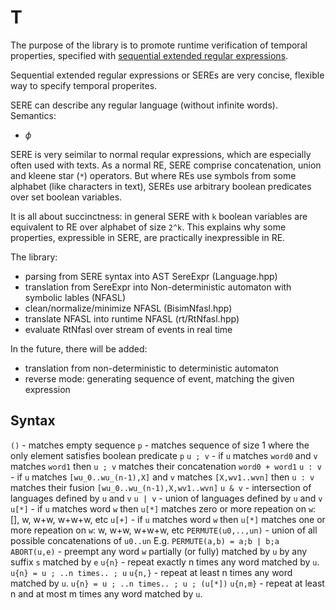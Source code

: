 # T

The purpose of the library is to promote runtime verification
of temporal properties, specified with [sequential extended
regular expressions]().

Sequential extended regular expressions or SEREs are very
concise, flexible way to specify temporal properites.

SERE can describe any regular language (without infinite words).
Semantics:

- $\phi$


SERE is very seimilar to normal reqular expressions, which
are especially often used with texts. As a normal RE, SERE
comprise concatenation, union and kleene star (`*`) operators.
But where REs use symbols from some alphabet (like characters
in text), SEREs use arbitrary boolean predicates over set
boolean variables.

It is all about succinctness: in general SERE with `k` boolean
variables are equivalent to RE over alphabet of size `2^k`.
This explains why some properties, expressible in SERE,
are practically inexpressible in RE.

The library:

- parsing from SERE syntax into AST SereExpr (Language.hpp)
- translation from SereExpr into Non-deterministic automaton with symbolic lables (NFASL)
- clean/normalize/minimize NFASL (BisimNfasl.hpp)
- translate NFASL into runtime NFASL (rt/RtNfasl.hpp)
- evaluate RtNfasl over stream of events in real time

In the future, there will be added:
- translation from non-deterministic to deterministic automaton
- reverse mode: generating sequence of event, matching the given expression

## Syntax

`()` - matches empty sequence
`p` - matches sequence of size 1 where the only element satisfies
      boolean  predicate `p`
`u ; v` - if `u` matches `word0` and `v` matches `word1`
          then `u ; v` matches their concatenation `word0 + word1`
`u : v` - if `u` matches `[wu_0..wu_(n-1),X]`
          and `v` matches `[X,wv1..wvn]`
          then `u : v` matches their fusion `[wu_0..wu_(n-1),X,wv1..wvn]`
`u & v` - intersection of languages defined by `u` and `v`
`u | v` - union of languages defined by `u` and `v`
`u[*]` - if `u` matches word `w` then `u[*]` matches zero or more
         repeation on `w`: [], w, w+w, w+w+w, etc
`u[+]` - if `u` matches word `w` then `u[*]` matches one or more
         repeation on `w`: w, w+w, w+w+w, etc
`PERMUTE(u0,..,un)` - union of all possible concatenations of `u0..un`
         E.g. `PERMUTE(a,b) = a;b | b;a`
`ABORT(u,e)` - preempt any word `w` partially (or fully) matched
               by `u` by any suffix `s` matched by `e`
`u{n}`   - repeat exactly n times any word matched by `u`.
           `u{n} = u ; ..n times.. ; u`
`u{n,}`  - repeat at least n times any word matched by `u`.
           `u{n} = u ; ..n times.. ; u ; (u[*])`
`u{n,m}` - repeat at least n and at most m times any word matched by `u`.
